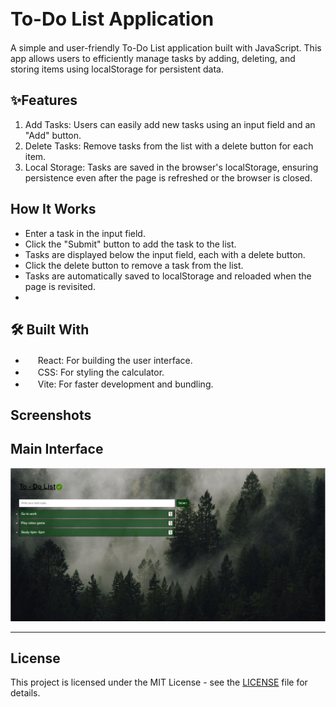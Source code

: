 <h1 style="font-size: 30px;">To-Do List Application</h1>
A simple and user-friendly To-Do List application built with JavaScript. This app allows users to efficiently manage tasks by adding, deleting, and storing items using localStorage for persistent data.

## ✨Features

1. Add Tasks: Users can easily add new tasks using an input field and an "Add" button.
2. Delete Tasks: Remove tasks from the list with a delete button for each item.
3. Local Storage: Tasks are saved in the browser's localStorage, ensuring persistence even after the page is refreshed or the browser is closed.

##  How It Works

- Enter a task in the input field.
- Click the "Submit" button to add the task to the list.
- Tasks are displayed below the input field, each with a delete button.
- Click the delete button to remove a task from the list.
- Tasks are automatically saved to localStorage and reloaded when the page is revisited.
- 
## 🛠️ Built With  

- <img src="https://upload.wikimedia.org/wikipedia/commons/a/a7/React-icon.svg" width="16" height="16"> React: For building the user interface.
- <img src="https://upload.wikimedia.org/wikipedia/commons/6/62/CSS3_logo.svg" width="16" height="16"> CSS: For styling the calculator.
- <img src="https://vitejs.dev/logo.svg" width="16" height="16"> Vite: For faster development and bundling.

## Screenshots

## **Main Interface**
![Main Interface](To-dolist.jpeg)

---

## License

This project is licensed under the MIT License - see the [LICENSE](MIT-LICENSE) file for details.
